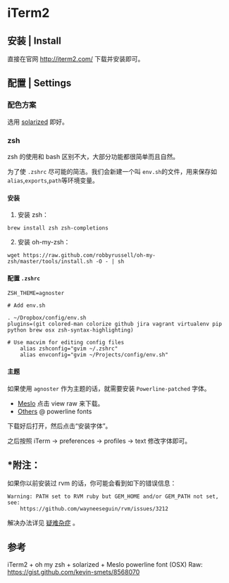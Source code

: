 # iTerm2

## 安装 | Install

直接在官网 http://iterm2.com/ 下载并安装即可。

## 配置 | Settings

### 配色方案

选用 [solarized](http://ethanschoonover.com/solarized) 即好。

### zsh

zsh 的使用和 bash 区别不大，大部分功能都很简单而且自然。

为了使 `.zshrc` 尽可能的简洁。我们会新建一个叫 `env.sh`的文件，用来保存如`alias`,`exports`,`path`等环境变量。

#### 安装

1. 安装 zsh：
```
brew install zsh zsh-completions
```

2. 安装 oh-my-zsh：
```
wget https://raw.github.com/robbyrussell/oh-my-zsh/master/tools/install.sh -O - | sh
```

#### 配置 `.zshrc`
```
ZSH_THEME=agnoster

# Add env.sh

. ~/Dropbox/config/env.sh
plugins=(git colored-man colorize github jira vagrant virtualenv pip python brew osx zsh-syntax-highlighting)

# Use macvim for editing config files
    alias zshconfig="gvim ~/.zshrc"
    alias envconfig="gvim ~/Projects/config/env.sh"
```

#### 主题

如果使用 `agnoster` 作为主题的话，就需要安装 `Powerline-patched` 字体。

- [Meslo](https://github.com/Lokaltog/powerline-fonts/blob/master/Meslo/Meslo%20LG%20M%20DZ%20Regular%20for%20Powerline.otf) 点击 view raw 来下载。
- [Others](https://github.com/powerline/fonts) @ powerline fonts
    
下载好后打开，然后点击“安装字体”。

之后按照 iTerm -> preferences -> profiles -> text 修改字体即可。

## *附注：
如果你以前安装过 rvm 的话，你可能会看到如下的错误信息： 

```
Warning: PATH set to RVM ruby but GEM_HOME and/or GEM_PATH not set, see:
    https://github.com/wayneeseguin/rvm/issues/3212
```
解决办法详见 [疑难杂症](appendix.md) 。


## 参考

iTerm2 + oh my zsh + solarized + Meslo powerline font (OSX)
Raw: https://gist.github.com/kevin-smets/8568070
